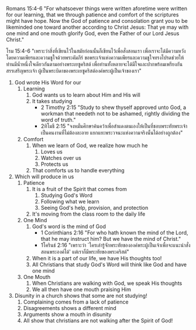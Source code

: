Romans 15:4-6 "For whatsoever things were written aforetime were written for our learning, that we through patience and comfort of the scriptures might have hope. Now the God of patience and consolation grant you to be likeminded one toward another according to Christ Jesus: That ye may with one mind and one mouth glorify God, even the Father of our Lord Jesus Christ."

โรม 15:4-6 "เพราะว่าสิ่งที่เขียนไว้ในสมัยก่อนนั้นก็เขียนไว้เพื่อสั่งสอนเรา เพื่อเราจะได้มีความหวังโดยความเพียรและความชูใจด้วยพระคัมภีร์ ขอพระเจ้าแห่งความเพียรและความชูใจทรงโปรดช่วยให้ท่านมีน้ำหนึ่งใจเดียวกันตามอย่างพระเยซูคริสต์ เพื่อท่านทั้งหลายจะได้มีใจและปากพร้อมเพรียงกันสรรเสริญพระเจ้า ผู้เป็นพระบิดาของพระเยซูคริสต์องค์พระผู้เป็นเจ้าของเรา"

1. God wrote His Word for our 
    1. Learning
        1. God wants us to learn about Him and His will
        2. It takes studying
            - 2 Timothy 2:15 "Study to shew thyself approved unto God, a workman that needeth not to be ashamed, rightly dividing the word of truth."
            - 2ทิโมธี 2:15 "จงหมั่นศึกษาค้นคว้าเพื่อสำแดงตนเองให้เป็นที่ชอบพระทัยพระเจ้า เป็นคนงานที่ไม่ต้องละอาย แยกแยะพระวจนะแห่งความจริงนั้นได้อย่างถูกต้อง"
    2. Comfort
        1. When we learn of God, we realize how much he
            1. Loves us
            2. Watches over us
            3. Protects us
        2. That comforts us to handle everything
2. Which will produce in us
    1. Patience
        1. It is a fruit of the Spirit that comes from
            1. Studying God's Word
            2. Following what we learn
            3. Seeing God's help, provision, and protection
        2. It's moving from the class room to the daily life
    2. One Mind
        1. God's word is the mind of God
            - 1 Corinthians 2:16 "For who hath known the mind of the Lord, that he may instruct him? But we have the mind of Christ."
            - 1โครินธ์ 2:16 "เพราะว่า `ใครเล่ารู้จักพระทัยขององค์พระผู้เป็นเจ้าเพื่อจะแนะนำสั่งสอนพระองค์ได้' แต่เราก็มีพระทัยของพระคริสต์"
        2. When it is a part of our life, we have His thoughts too!
        3. All Christians that study God's Word will think like God and have one mind
    3. One Mouth
        1. When Christians are walking with God, we speak His thoughts
        2. We all then have one mouth praising Him
3. Disunity in a church shows that some are not studying!
    1. Complaining comes from a lack of patience
    2. Disagreements shows a different mind
    3. Arguments show a mouth in disunity
    4. All show that christians are not walking after the Spirit of God!